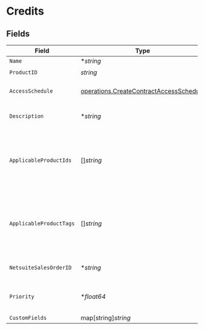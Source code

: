 # Credits


## Fields

| Field                                                                                                                                                  | Type                                                                                                                                                   | Required                                                                                                                                               | Description                                                                                                                                            |
| ------------------------------------------------------------------------------------------------------------------------------------------------------ | ------------------------------------------------------------------------------------------------------------------------------------------------------ | ------------------------------------------------------------------------------------------------------------------------------------------------------ | ------------------------------------------------------------------------------------------------------------------------------------------------------ |
| `Name`                                                                                                                                                 | **string*                                                                                                                                              | :heavy_minus_sign:                                                                                                                                     | displayed on invoices                                                                                                                                  |
| `ProductID`                                                                                                                                            | *string*                                                                                                                                               | :heavy_check_mark:                                                                                                                                     | N/A                                                                                                                                                    |
| `AccessSchedule`                                                                                                                                       | [operations.CreateContractAccessSchedule](../../models/operations/createcontractaccessschedule.md)                                                     | :heavy_check_mark:                                                                                                                                     | Schedule for distributing the credit to the customer.                                                                                                  |
| `Description`                                                                                                                                          | **string*                                                                                                                                              | :heavy_minus_sign:                                                                                                                                     | Used only in UI/API. It is not exposed to end customers.                                                                                               |
| `ApplicableProductIds`                                                                                                                                 | []*string*                                                                                                                                             | :heavy_minus_sign:                                                                                                                                     | Which products the credit applies to. If both applicable_product_ids and applicable_product_tags are not provided, the credit applies to all products. |
| `ApplicableProductTags`                                                                                                                                | []*string*                                                                                                                                             | :heavy_minus_sign:                                                                                                                                     | Which tags the credit applies to. If both applicable_product_ids and applicable_product_tags are not provided, the credit applies to all products.     |
| `NetsuiteSalesOrderID`                                                                                                                                 | **string*                                                                                                                                              | :heavy_minus_sign:                                                                                                                                     | This field's availability is dependent on your client's configuration.                                                                                 |
| `Priority`                                                                                                                                             | **float64*                                                                                                                                             | :heavy_minus_sign:                                                                                                                                     | If multiple credits are applicable, the one with the lower priority will apply first.                                                                  |
| `CustomFields`                                                                                                                                         | map[string]*string*                                                                                                                                    | :heavy_minus_sign:                                                                                                                                     | N/A                                                                                                                                                    |